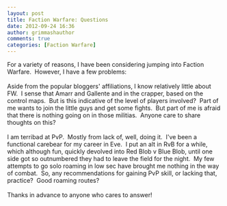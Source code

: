 ```yaml
---
layout: post
title: Faction Warfare: Questions
date: 2012-09-24 16:36
author: grimmashauthor
comments: true
categories: [Faction Warfare]
---
```

For a variety of reasons, I have been considering jumping into Faction Warfare. &nbsp;However, I have a few problems:<br /><br />Aside from the popular bloggers' affiliations, I know relatively little about FW. &nbsp;I sense that Amarr and Gallente and in the crapper, based on the control maps. &nbsp;But is this indicative of the level of players involved? &nbsp;Part of me wants to join the little guys and get some fights. &nbsp;But part of me is afraid that there is nothing going on in those militias. &nbsp;Anyone care to share thoughts on this?<br /><br />I am terribad at PvP. &nbsp;Mostly from lack of, well, doing it. &nbsp;I've been a functional carebear for my career in Eve. &nbsp;I put an alt in RvB for a while, which although fun, quickly devolved into Red Blob v Blue Blob, until one side got so outnumbered they had to leave the field for the night. &nbsp;My few attempts to go solo roaming in low sec have brought me nothing in the way of combat. &nbsp;So, any recommendations for gaining PvP skill, or lacking that, practice? &nbsp;Good roaming routes? <br /><br />Thanks in advance to anyone who cares to answer!<br /><br /><br />
